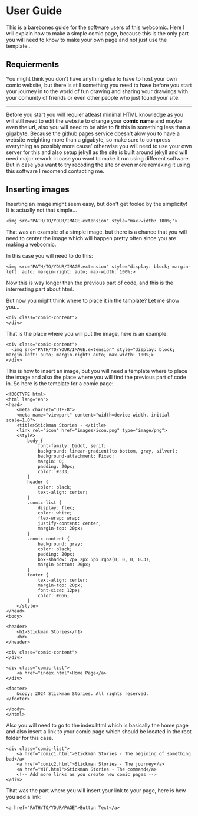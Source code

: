 # User Guide

This is a barebones guide for the software users of this webcomic. Here I will explain how to make a simple comic page, because this is the only part you will need to know to make your own page and not just use the template...

## Requierments

You might think you don't have anything else to have to host your own comic website, but there is still something you need to have before you start your journey in to the world of fun drawing and sharing your drawings with your comunity of friends or even other people who just found your site.

---

Before you start you will requier atleast minimal HTML knowledge as you will still need to edit the website to change your **comic name** and maybe even the **url**, also you will need to be able to fit this in something less than a gigabyte. Because the github pages service doesn't alow you to have a website weighting more than a gigabyte, so make sure to compress everything as possibly more cause' otherwise you will need to use your own server for this and also setup jekyll as the site is built around jekyll and will need major rework in case you want to make it run using different software. But in case you want to try recoding the site or even more remaking it using this software I recomend contacting me.

## Inserting images

Inserting an image might seem easy, but don't get fooled by the simplicity! It is actually not that simple...

`<img src="PATH/TO/YOUR/IMAGE.extension" style="max-width: 100%;">`

That was an example of a simple image, but there is a chance that you will need to center the image which will happen pretty often since you are making a webcomic.

In this case you will need to do this:

```
<img src="PATH/TO/YOUR/IMAGE.extension" style="display: block; margin-left: auto; margin-right: auto; max-width: 100%;>
```

Now this is way longer than the previous part of code, and this is the interresting part about html.

But now you might think where to place it in the tamplate? Let me show you...


```
<div class="comic-content">
</div>
```

That is the place where you will put the image, here is an example:

```
<div class="comic-content">
  <img src="PATH/TO/YOUR/IMAGE.extension" style="display: block; margin-left: auto; margin-right: auto; max-width: 100%;>
</div>
```

This is how to insert an image, but you will need a template where to place the image and also the place where you will find the previous part of code in. So here is the template for a comic page:

```
<!DOCTYPE html>
<html lang="en">
<head>
    <meta charset="UTF-8">
    <meta name="viewport" content="width=device-width, initial-scale=1.0">
    <title>Stickman Stories - </title>
    <link rel="icon" href="images/icon.png" type="image/png">
    <style>
        body {
            font-family: Didot, serif;
            background: linear-gradient(to bottom, gray, silver);
            background-attachment: Fixed;
            margin: 0;
            padding: 20px;
            color: #333;
        }
        header {
            color: black;
            text-align: center;
        }
        .comic-list {
            display: flex;
            color: white;
            flex-wrap: wrap;
            justify-content: center;
            margin-top: 20px;
        }
        .comic-content {
            background: gray;
            color: black;
            padding: 20px;
            box-shadow: 2px 2px 5px rgba(0, 0, 0, 0.3);
            margin-bottom: 20px;
        }
        footer {
            text-align: center;
            margin-top: 20px;
            font-size: 12px;
            color: #666;
        }
    </style>
</head>
<body>

<header>
    <h1>Stickman Stories</h1>
    <hr>
</header>

<div class="comic-content">
</div>

<div class="comic-list">
    <a href="index.html">Home Page</a>
</div>

<footer>
    &copy; 2024 Stickman Stories. All rights reserved.
</footer>

</body>
</html>
```

Also you will need to go to the index.html which is basically the home page and also insert a link to your comic page which should be located in the root folder for this case.

```
<div class="comic-list">
    <a href="comic1.html">Stickman Stories - The begining of something bad</a>
    <a href="comic2.html">Stickman Stories - The journey</a>
    <a href="WIP.html">Stickman Stories - The command</a>
    <!-- Add more links as you create new comic pages -->
</div>
```

That was the part where you will insert your link to your page, here is how you add a link:

```
<a href="PATH/TO/YOUR/PAGE">Button Text</a>
```

